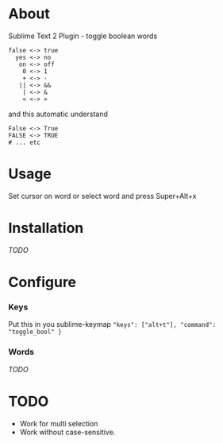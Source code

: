 # About
Sublime Text 2 Plugin - toggle boolean words

```
false <-> true
  yes <-> no
   on <-> off
    0 <-> 1
    + <-> -
   || <-> &&
    | <-> &
    < <-> >
```

and this automatic understand

```
False <-> True
FALSE <-> TRUE
# ... etc
```


# Usage
Set cursor on word or select word and press Super+Alt+x


# Installation
_TODO_


# Configure

### Keys
Put this in you sublime-keymap ```"keys": ["alt+t"], "command": "toggle_bool" }```

### Words
_TODO_


# TODO
- Work for multi selection
- Work without case-sensitive.